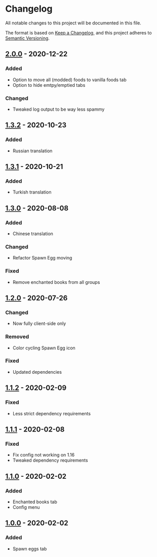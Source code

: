 # Changelog
All notable changes to this project will be documented in this file.

The format is based on [Keep a Changelog](https://keepachangelog.com/en/1.0.0/),
and this project adheres to [Semantic Versioning](https://semver.org/spec/v2.0.0.html).

## [2.0.0] - 2020-12-22
### Added
- Option to move all (modded) foods to vanilla foods tab
- Option to hide emtpy/emptied tabs

### Changed
- Tweaked log output to be way less spammy

## [1.3.2] - 2020-10-23
### Added
- Russian translation

## [1.3.1] - 2020-10-21
### Added
- Turkish translation

## [1.3.0] - 2020-08-08
### Added
- Chinese translation

### Changed
- Refactor Spawn Egg moving

### Fixed
- Remove enchanted books from all groups

## [1.2.0] - 2020-07-26
### Changed
- Now fully client-side only

### Removed
- Color cycling Spawn Egg icon

### Fixed
- Updated dependencies

## [1.1.2] - 2020-02-09
### Fixed
- Less strict dependency requirements

## [1.1.1] - 2020-02-08
### Fixed
- Fix config not working on 1.16
- Tweaked dependency requirements

## [1.1.0] - 2020-02-02
### Added
- Enchanted books tab
- Config menu

## [1.0.0] - 2020-02-02
### Added
- Spawn eggs tab

[2.0.0]: https://github.com/florensie/eggtab-fabric/compare/1.3.2...2.0.0
[1.3.2]: https://github.com/florensie/eggtab-fabric/compare/1.3.1...1.3.2
[1.3.1]: https://github.com/florensie/eggtab-fabric/compare/1.3.0...1.3.1
[1.3.0]: https://github.com/florensie/eggtab-fabric/compare/1.2.0...1.3.0
[1.2.0]: https://github.com/florensie/eggtab-fabric/compare/1.1.2...1.2.0
[1.1.2]: https://github.com/florensie/eggtab-fabric/compare/1.1.1...1.1.2
[1.1.1]: https://github.com/florensie/eggtab-fabric/compare/1.1.0...1.1.1
[1.1.0]: https://github.com/florensie/eggtab-fabric/compare/1.0.0...1.1.0
[1.0.0]: https://github.com/florensie/eggtab-fabric/releases/tag/1.0.0
